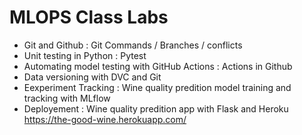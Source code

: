 # MLOPS Class Labs

- Git and Github : Git Commands / Branches / conflicts
- Unit testing in Python : Pytest
- Automating model testing with GitHub Actions : Actions in Github
- Data versioning with DVC and Git
- Eexperiment Tracking : Wine quality predition model training and tracking with MLflow
- Deployement : Wine quality predition app with Flask and Heroku 
     https://the-good-wine.herokuapp.com/
